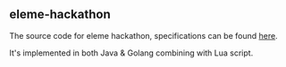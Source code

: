## eleme-hackathon

The source code for eleme hackathon, specifications can be found [here](https://github.com/ele828/eleme-hackathon/blob/master/%E6%8E%A5%E5%8F%A3%E8%A7%84%E8%8C%83.md).

It's implemented in both Java & Golang combining with Lua script.
